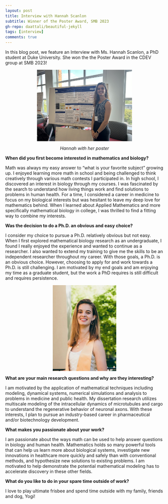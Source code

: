 ```yaml
---
layout: post
title: Interview with Hannah Scanlon
subtitle: Winner of the Poster Award, SMB 2023
gh-repo: daattali/beautiful-jekyll
tags: [interview]
comments: true
---
```


In this blog post, we feature an Interview with Ms. Hannah Scanlon, a PhD student at Duke University. She won the the Poster Award in the CDEV group at SMB 2023!

<!--<p align="center"><img src="/uploads/blog_images/scanlon/IMG_4203.jpg" alt="" style="display: block; margin-left: auto; margin-right: auto; width: 60%;" /></p>-->
<!--<p align="center"><i>Hannah (middle) with Veronica Ciocanel (left) and Anna Nelson (right) at SMB 2023</i></p>-->

<p align="center"><img src="/uploads/blog_images/scanlon/IMG_5770.jpg" alt="" style="display: block; margin-left: auto; margin-right: auto; width: 60%;" /></p>
<p align="center"><i>Hannah with her poster</i></p>

**When did you first become interested in mathematics and biology?**

Math was always my easy answer to “what is your favorite subject” growing up. I enjoyed learning more math in school and being challenged to think creatively through various math contests I participated in. In high school, I discovered an interest in biology through my courses. I was fascinated by the search to understand how living things work and find solutions to problems in human health. For a time, I considered a career in medicine to focus on my biological interests but was hesitant to leave my deep love for mathematics behind. When I learned about Applied Mathematics and more specifically mathematical biology in college, I was thrilled to find a fitting way to combine my interests.  

**Was the decision to do a Ph.D. an obvious and easy choice?**

I consider my choice to pursue a Ph.D. relatively obvious but not easy. When I first explored mathematical biology research as an undergraduate, I found I really enjoyed the experience and wanted to continue as a researcher. I also wanted to extend my training to give me the skills to be an independent researcher throughout my career. With those goals, a Ph.D. is an obvious choice. However, choosing to apply for and work towards a Ph.D. is still challenging. I am motivated by my end goals and am enjoying my time as a graduate student, but the work a PhD requires is still difficult and requires persistence. 

<p align="center"><img src="/uploads/blog_images/scanlon/IMG_88642.jpg" alt="" style="display: block; margin-left: auto; margin-right: auto; width: 40%;" /></p>
<!--<p align="center"><i>Stanford’s James H. Clark Center, where I worked for six years as a Ph.D. student</i></p>-->

**What are your main research questions and why are they interesting?**

I am motivated by the application of mathematical techniques including modeling, dynamical systems, numerical simulations and analysis to problems in medicine and public health. My dissertation research utilizes multiscale modeling of the intracellular dynamics of microtubules and cargo to understand the regenerative behavior of neuronal axons. With these interests, I plan to pursue an industry-based career in ​pharmaceutical and/or biotechnology development.  


**What makes you passionate about your work?**

I am passionate about the ways math can be used to help answer questions in biology and human health. Mathematics holds so many powerful tools that can help us learn more about biological systems, investigate new innovations in healthcare more quickly and safely than with conventional methods, and hypothesize new solutions to existing problems. I am motivated to help demonstrate the potential mathematical modeling has to accelerate discovery in these other fields. 

**What do you like to do in your spare time outside of work?**

I love to play ultimate frisbee and spend time outside with my family, friends and dog, Yogi! 
